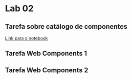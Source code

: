 # Lab 02

## Tarefa sobre catálogo de componentes

[Link para o notebook](notebook/multiplas-interfaces.ipynb)

## Tarefa Web Components 1

## Tarefa Web Components 2
